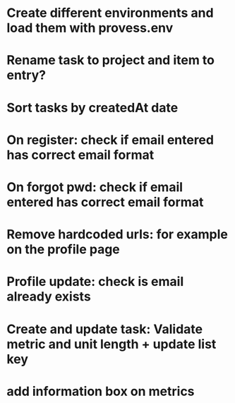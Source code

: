 # Create different environments and load them with provess.env
# Rename task to project and item to entry?

# Sort tasks by createdAt date
# On register: check if email entered has correct email format
# On forgot pwd: check if email entered has correct email format
# Remove hardcoded urls: for example on the profile page
# Profile update: check is email already exists
# Create and update task: Validate metric and unit length + update list key
# add information box on metrics